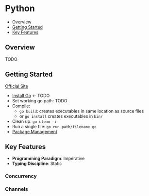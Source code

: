 # Python

* [Overview](#overview)
* [Getting Started](#getting-started)
* [Key Features](#key-features)

## Overview

TODO

## Getting Started

[Official Site](https://golang.org)

* [Install Go]() <- TODO
* Set working go path: TODO
* Compile:
  * `go build`: creates executables in same location as source files
  * or `go install` creates executables in `bin/`
* Clean up: `go clean -i`
* Run a single file: `go run path/filename.go`
* [Package Management](https://github.com/Masterminds/glide)

## Key Features

* **Programming Paradigm**: Imperative
* **Typing Discipline**: Static

### Concurrency

### Channels
